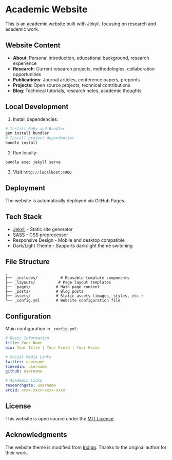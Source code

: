 # Academic Website

This is an academic website built with Jekyll, focusing on research and academic work.

## Website Content

- **About**: Personal introduction, educational background, research experience
- **Research**: Current research projects, methodologies, collaboration opportunities
- **Publications**: Journal articles, conference papers, preprints
- **Projects**: Open source projects, technical contributions
- **Blog**: Technical tutorials, research notes, academic thoughts

## Local Development

1. Install dependencies:
```bash
# Install Ruby and Bundler
gem install bundler
# Install project dependencies
bundle install
```

2. Run locally:
```bash
bundle exec jekyll serve
```

3. Visit `http://localhost:4000`

## Deployment

The website is automatically deployed via GitHub Pages.

## Tech Stack

- [Jekyll](https://jekyllrb.com/) - Static site generator
- [SASS](https://sass-lang.com/) - CSS preprocessor
- Responsive Design - Mobile and desktop compatible
- Dark/Light Theme - Supports dark/light theme switching

## File Structure

```
.
├── _includes/          # Reusable template components
├── _layouts/          # Page layout templates
├── _pages/           # Main page content
├── _posts/           # Blog posts
├── assets/           # Static assets (images, styles, etc.)
└── _config.yml       # Website configuration file
```

## Configuration

Main configuration in `_config.yml`:

```yaml
# Basic Information
title: Your Name
bio: Your Title | Your Field | Your Focus

# Social Media Links
twitter: username
linkedin: username
github: username

# Academic Links
researchgate: username
orcid: xxxx-xxxx-xxxx-xxxx
```

## License

This website is open source under the [MIT License](LICENSE).

## Acknowledgments

The website theme is modified from [Indigo](https://github.com/sergiokopplin/indigo). Thanks to the original author for their work.
